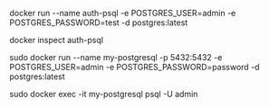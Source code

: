 docker run --name auth-psql -e POSTGRES_USER=admin -e POSTGRES_PASSWORD=test -d postgres:latest

docker inspect auth-psql

sudo docker run --name my-postgresql -p 5432:5432 -e POSTGRES_USER=admin -e POSTGRES_PASSWORD=password -d postgres:latest

sudo  docker exec -it my-postgresql psql -U admin


